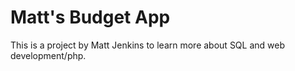 # Matt's Budget App
This is a project by Matt Jenkins to learn more about SQL and web development/php.
